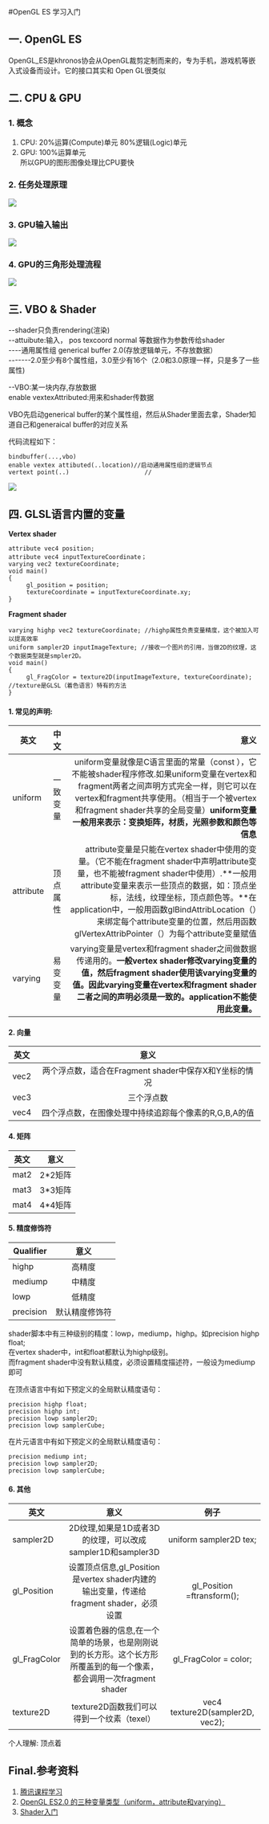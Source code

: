 #OpenGL ES 学习入门

## 一. OpenGL ES

OpenGL_ES是khronos协会从OpenGL裁剪定制而来的，专为手机，游戏机等嵌入式设备而设计。它的接口其实和 Open GL很类似

## 二. CPU & GPU
### 1. 概念
1. CPU: 20%运算(Compute)单元 80%逻辑(Logic)单元  
2. GPU: 100%运算单元  
所以GPU的图形图像处理比CPU要快

### 2. 任务处理原理
![](Images/CPU&GPU.png)  

### 3. GPU输入输出
![](Images/GPU输入输出.png)  

### 4. GPU的三角形处理流程
![](Images/GPU的三角形处理模型.png)  

## 三. VBO & Shader
--shader只负责rendering(渲染)  
--attuibute:输入， pos texcoord normal 等数据作为参数传给shader    
----通用属性组 generical buffer 2.0(存放逻辑单元，不存放数据）  
-------2.0至少有8个属性组，3.0至少有16个（2.0和3.0原理一样，只是多了一些属性)

--VBO:某一块内存,存放数据  
enable vextexAttributed:用来和shader传数据  

VBO先启动generical buffer的某个属性组，然后从Shader里面去拿，Shader知道自己和generaical buffer的对应关系  

代码流程如下：  

```objc
bindbuffer(...,vbo)
enable vextex attibuted(..location)//启动通用属性组的逻辑节点
vertext point(..)					  //

```  

![](Images/VBO.png)  

## 四. GLSL语言内置的变量
**Vertex shader**  

```objc
attribute vec4 position;
attribute vec4 inputTextureCoordinate；
varying vec2 textureCoordinate;
void main()
{
     gl_position = position;
     textureCoordinate = inputTextureCoordinate.xy;
}
```

**Fragment shader**  

```objc
varying highp vec2 textureCoordinate; //highp属性负责变量精度，这个被加入可以提高效率
uniform sampler2D inputImageTexture; //接收一个图片的引用，当做2D的纹理，这个数据类型就是smpler2D。
void main()
{
     gl_FragColor = texture2D(inputImageTexture, textureCoordinate); //texture是GLSL（着色语言）特有的方法
}
```

#### 1. 常见的声明:  

| 英文        | 中文           | 意义  |
| ------------- |:-------------:| -----:|
| uniform     | 一致变量 | uniform变量就像是C语言里面的常量（const ），它不能被shader程序修改.如果uniform变量在vertex和fragment两者之间声明方式完全一样，则它可以在vertex和fragment共享使用。（相当于一个被vertex和fragment shader共享的全局变量）**uniform变量一般用来表示：变换矩阵，材质，光照参数和颜色等信息** |
| attribute | 顶点属性 | attribute变量是只能在vertex shader中使用的变量。（它不能在fragment shader中声明attribute变量，也不能被fragment shader中使用）.**一般用attribute变量来表示一些顶点的数据，如：顶点坐标，法线，纹理坐标，顶点颜色等。**在application中，一般用函数glBindAttribLocation（）来绑定每个attribute变量的位置，然后用函数glVertexAttribPointer（）为每个attribute变量赋值 |
| varying | 易变变量 | varying变量是vertex和fragment shader之间做数据传递用的。**一般vertex shader修改varying变量的值，然后fragment shader使用该varying变量的值。因此varying变量在vertex和fragment shader二者之间的声明必须是一致的。application不能使用此变量。** |

#### 2. 向量
| 英文   | 意义  |
| ------------- |:-------------:| 
| vec2     | 两个浮点数，适合在Fragment shader中保存X和Y坐标的情况 |
| vec3     | 三个浮点数 |
| vec4     | 四个浮点数，在图像处理中持续追踪每个像素的R,G,B,A的值 |  

#### 4. 矩阵
| 英文   | 意义  |
| ------------- |:-------------:| 
| mat2     | 2*2矩阵 |
| mat3     | 3*3矩阵 |
| mat4     | 4*4矩阵 |  

#### 5. 精度修饰符
| Qualifier   | 意义  |
| ------------- |:-------------:| 
| highp     | 高精度 |
| mediump   | 中精度 |
| lowp      | 低精度 |  
| precision | 默认精度修饰符|  

shader脚本中有三种级别的精度：lowp，mediump，highp。如precision highp float;   
在vertex shader中，int和float都默认为highp级别。  
而fragment shader中没有默认精度，必须设置精度描述符，一般设为mediump即可    

在顶点语言中有如下预定义的全局默认精度语句：  

```objc
precision highp float;
precision highp int;
precision lowp sampler2D;
precision lowp samplerCube;
```  

在片元语言中有如下预定义的全局默认精度语句：  

```objc
precision mediump int;
precision lowp sampler2D;
precision lowp samplerCube;
```

#### 6. 其他
| 英文   | 意义  | 例子 |
| ------------- |:-------------:| :-------------: |
| sampler2D     | 2D纹理,如果是1D或者3D的纹理，可以改成sampler1D和sampler3D | uniform sampler2D tex;  |
| gl_Position   | 设置顶点信息,gl_Position是vertex shader内建的输出变量，传递给fragment shader，必须设置 | gl_Position =ftransform(); |
| gl_FragColor  | 设置着色器的信息,在一个简单的场景，也是刚刚说到的长方形。这个长方形所覆盖到的每一个像素，都会调用一次fragment shader | gl_FragColor = color;  |  
| texture2D	   |texture2D函数我们可以得到一个纹素（texel）|vec4 texture2D(sampler2D, vec2);  |

个人理解:
顶点着
## Final.参考资料
1. [腾讯课程学习](https://ke.qq.com/course/list/opengl)
2. [OpenGL ES2.0 的三种变量类型（uniform，attribute和varying）](http://blog.csdn.net/jackers679/article/details/6848085)  
3. [Shader入门](http://www.jianshu.com/p/8687a040eb48)